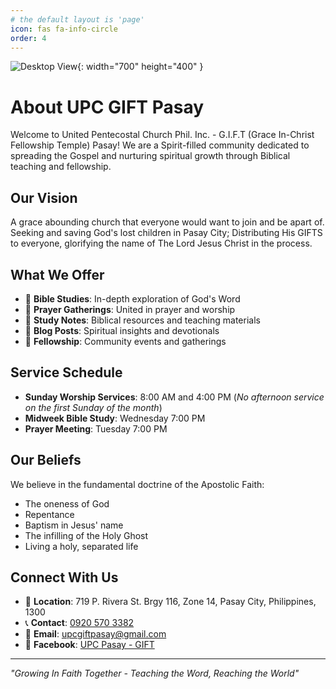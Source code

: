```yaml
---
# the default layout is 'page'
icon: fas fa-info-circle
order: 4
---
```


![Desktop View](https://scontent.fmnl13-3.fna.fbcdn.net/v/t39.30808-6/489913913_1082154687281962_7484401049065354673_n.jpg?_nc_cat=107&ccb=1-7&_nc_sid=f727a1&_nc_eui2=AeHXZAOfnccPWymbyR5hUse7LJOg9RwPEpEsk6D1HA8SkfnEaaplo5UrKBaXp5669dIBP6Gr-asfyz6ik5qFJ7Yo&_nc_ohc=tlD6FopT8hQQ7kNvwEKK_5o&_nc_oc=Adl9PTpmn8I4zDhR7TzQyeL8Al4oLC-9qjuFNx8k-UjTHaZ9bY0LZlwjz7RaqQe4tcH0CsJBSItGh8IRkdcGRWAX&_nc_zt=23&_nc_ht=scontent.fmnl13-3.fna&_nc_gid=6xWPLq1M4Depom5hitUJDA&oh=00_AfKeFqcs4151M5tW7Xyz1VFIBa5lpT_cykOC2BgB-9r6Ow&oe=682084BB){: width="700" height="400" }

# About UPC GIFT Pasay

Welcome to United Pentecostal Church Phil. Inc. - G.I.F.T (Grace In-Christ Fellowship Temple) Pasay! We are a Spirit-filled community dedicated to spreading the Gospel and nurturing spiritual growth through Biblical teaching and fellowship.

## Our Vision

A grace abounding church that everyone would want to join and be apart of. Seeking and saving God's lost children in Pasay City; Distributing His GIFTS to everyone, glorifying the name of The Lord Jesus Christ in the process.

## What We Offer

- 📖 **Bible Studies**: In-depth exploration of God's Word
- 🙏 **Prayer Gatherings**: United in prayer and worship
- 📝 **Study Notes**: Biblical resources and teaching materials
- 💭 **Blog Posts**: Spiritual insights and devotionals
- 🤝 **Fellowship**: Community events and gatherings

## Service Schedule

- **Sunday Worship Services**: 8:00 AM and 4:00 PM (_No afternoon service on the first Sunday of the month_)
- **Midweek Bible Study**: Wednesday 7:00 PM
- **Prayer Meeting**: Tuesday 7:00 PM

## Our Beliefs

We believe in the fundamental doctrine of the Apostolic Faith:

- The oneness of God
- Repentance
- Baptism in Jesus' name
- The infilling of the Holy Ghost
- Living a holy, separated life

## Connect With Us

- 📍 **Location**: 719 P. Rivera St. Brgy 116, Zone 14, Pasay City, Philippines, 1300
- 📞 **Contact**: <a href="tel:09205703382">0920 570 3382</a>
- 📧 **Email**: <a href="mailto:upcgiftpasay@gmail.com">upcgiftpasay@gmail.com</a>
- 📱 **Facebook**: <a href="https://www.facebook.com/GIFTPASAY" target="_blank">UPC Pasay - GIFT</a>

---

_"Growing In Faith Together - Teaching the Word, Reaching the World"_
